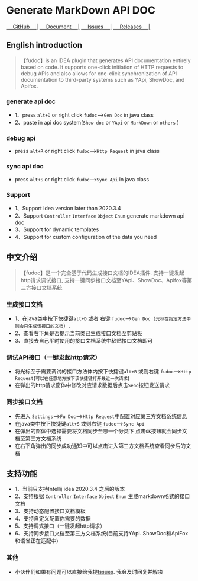 <!-- Plugin description -->
# Generate MarkDown API DOC


[&emsp; GitHub   &emsp;|](https://github.com/wangdingfu/fu-api-doc-plugin)
[&emsp; Document     &emsp;|](https://wangdingfu.github.io/)
[&emsp; Issues   &emsp;|](https://github.com/wangdingfu/fu-api-doc-plugin/issues)
[&emsp; Releases &emsp;|](https://github.com/wangdingfu/fu-api-doc-plugin/releases)

## English introduction
> 【fudoc】is an IDEA plugin that generates API documentation entirely based on code. It supports one-click initiation of HTTP requests to debug APIs and also allows for one-click synchronization of API documentation to third-party systems such as YApi, ShowDoc, and Apifox.

### generate api doc
- 1、press `alt+D` or right click `fudoc`-->`Gen Doc` in java class
- 2、paste in api doc system(`Show doc` or `YApi` or `MarkDown` or `others` )

### debug api
- press `alt+R` or right click `fudoc`-->`Http Request` in java class

### sync api doc
- press `alt+S` or right click `fudoc`-->`Sync Api` in java class


### Support
- 1、Support Idea version later than 2020.3.4
- 2、Support `Controller` `Interface` `Object` `Enum` generate markdown api doc
- 3、Support for dynamic templates
- 4、Support for custom configuration of the data you need


## 中文介绍
> 【fudoc】是一个完全基于代码生成接口文档的IDEA插件. 支持一键发起http请求调试接口, 支持一键同步接口文档至YApi、ShowDoc、Apifox等第三方接口文档系统


### 生成接口文档
- 1、在java类中按下快捷键`alt+D` 或者 右键 `fudoc`-->`Gen Doc`（`光标在指定方法中则会只生成该接口的文档`）.
- 2、查看右下角是否提示当前类已生成接口文档至剪贴板
- 3、直接去自己平时使用的接口文档系统中粘贴接口文档即可


### 调试API接口（一键发起http请求）
- 将光标至于需要调试的接口方法体内按下快捷键`alt+R` 或则右键 `fudoc`-->`Http Request`(`可以在任意地方按下该快捷键打开最近一次请求`)
- 在弹出的http请求窗体中修改对应请求数据后点击`Send`按钮发送请求

### 同步接口文档
- 先进入 `Settings`-->`Fu Doc`-->`Http Request`中配置对应第三方文档系统信息
- 在java类中按下快捷键`alt+S` 或则右键 `fudoc`-->`Sync Api`
- 在弹出的窗体中选择需要将文档同步至哪一个分类下 点击`OK`按钮就会同步文档至第三方文档系统
- 在右下角弹出的同步成功通知中可以点击进入第三方文档系统查看同步后的文档



## 支持功能
- 1、当前只支持Intellij idea 2020.3.4 之后的版本
- 2、支持根据 `Controller` `Interface` `Object` `Enum` 生成markdown格式的接口文档
- 3、支持动态配置接口文档模板
- 4、支持自定义配置你需要的数据
- 5、支持调式接口（一键发起http请求）
- 6、支持同步接口文档至第三方文档系统(目前支持YApi. ShowDoc和ApiFox和语雀正在适配中)


### 其他
- 小伙伴们如果有问题可以直接给我提<a href="https://github.com/wangdingfu/fu-api-doc-plugin/issues">Issues</a>. 我会及时回复并解决


<!-- Plugin description end -->